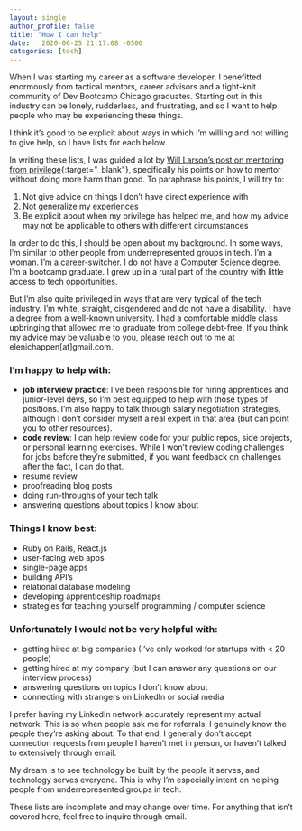 ```yaml
---
layout: single
author_profile: false
title: "How I can help"
date:   2020-06-25 21:17:08 -0500
categories: [tech]
---
```


When I was starting my career as a software developer, I benefitted enormously from tactical mentors, career advisors and a tight-knit community of Dev Bootcamp Chicago graduates. Starting out in this industry can be lonely, rudderless, and frustrating, and so I want to help people who may be experiencing these things.

I think it’s good to be explicit about ways in which I’m willing and not willing to give help, so I have lists for each below.

In writing these lists, I was guided a lot by [Will Larson’s post on mentoring from privilege](https://lethain.com/mentoring-from-privilege/){:target="_blank"}, specifically his points on how to mentor without doing more harm than good. To paraphrase his points, I will try to:

1. Not give advice on things I don’t have direct experience with
2. Not generalize my experiences
3. Be explicit about when my privilege has helped me, and how my advice may not be applicable to others with different circumstances

In order to do this, I should be open about my background. In some ways, I’m similar to other people from underrepresented groups in tech. I’m a woman. I’m a career-switcher. I do not have a Computer Science degree. I’m a bootcamp graduate. I grew up in a rural part of the country with little access to tech opportunities.

But I’m also quite privileged in ways that are very typical of the tech industry. I’m white, straight, cisgendered and do not have a disability. I have a degree from a well-known university. I had a comfortable middle class upbringing that allowed me to graduate from college debt-free.
If you think my advice may be valuable to you, please reach out to me at elenichappen[at]gmail.com.

### I’m happy to help with:

- **job interview practice**: I’ve been responsible for hiring apprentices and junior-level devs, so I’m best equipped to help with those types of positions. I’m also happy to talk through salary negotiation strategies, although I don’t consider myself a real expert in that area (but can point you to other resources).
- **code review**: I can help review code for your public repos, side projects, or personal learning exercises. While I won’t review coding challenges for jobs before they’re submitted, if you want feedback on challenges after the fact, I can do that.
- resume review
- proofreading blog posts
- doing run-throughs of your tech talk
- answering questions about topics I know about

### Things I know best:

- Ruby on Rails, React.js
- user-facing web apps
- single-page apps
- building API’s
- relational database modeling
- developing apprenticeship roadmaps
- strategies for teaching yourself programming / computer science

### Unfortunately I would not be very helpful with:

- getting hired at big companies (I’ve only worked for startups with < 20 people)
- getting hired at my company (but I can answer any questions on our interview process)
- answering questions on topics I don’t know about
- connecting with strangers on LinkedIn or social media

I prefer having my LinkedIn network accurately represent my actual network. This is so when people ask me for referrals, I genuinely know the people they’re asking about. To that end, I generally don’t accept connection requests from people I haven’t met in person, or haven’t talked to extensively through email.

My dream is to see technology be built by the people it serves, and technology serves everyone. This is why I’m especially intent on helping people from underrepresented groups in tech.

These lists are incomplete and may change over time. For anything that isn’t covered here, feel free to inquire through email.